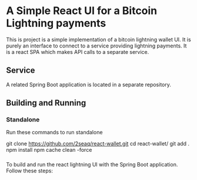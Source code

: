 # A Simple React UI for a Bitcoin Lightning payments

This is project is a simple implementation of a bitcoin lightning wallet UI. It is purely an interface to connect to a service providing lightning payments. It is a react SPA which makes API calls to a separate service.

## Service

A related Spring Boot application is located in a separate repository.


## Building and Running

### Standalone
Run these commands to run standalone

git clone https://github.com/2seaq/react-wallet.git
cd react-wallet/
git add .
npm install
npm cache clean -force 

###
To build and run the react lightning UI with the Spring Boot application. Follow these steps:

